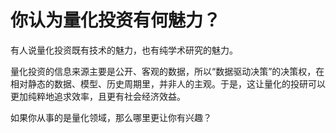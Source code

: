 # 你认为量化投资有何魅力？

有人说量化投资既有技术的魅力，也有纯学术研究的魅力。

量化投资的信息来源主要是公开、客观的数据，所以“数据驱动决策”的决策权，在相对静态的数据、模型、历史周期里，并非人的主观。于是，这让量化的投研可以更加纯粹地追求效率，且更有社会经济效益。

如果你从事的是量化领域，那么哪里更让你有兴趣？